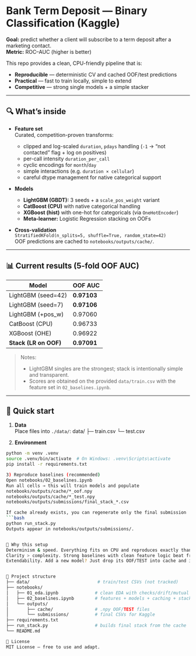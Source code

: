 # Bank Term Deposit — Binary Classification (Kaggle)

**Goal:** predict whether a client will subscribe to a term deposit after a marketing contact.  
**Metric:** ROC–AUC (higher is better)

This repo provides a clean, CPU-friendly pipeline that is:
- **Reproducible** — deterministic CV and cached OOF/test predictions
- **Practical** — fast to train locally, simple to extend
- **Competitive** — strong single models + a simple stacker

---

## 🔍 What’s inside

- **Feature set**  
  Curated, competition-proven transforms:
  - clipped and log-scaled `duration`, `pdays` handling (`-1` → “not contacted” flag + log on positives)
  - per-call intensity `duration_per_call`
  - cyclic encodings for `month`/`day`
  - simple interactions (e.g. `duration × cellular`)
  - careful dtype management for native categorical support

- **Models**
  - **LightGBM (GBDT):** 3 seeds + a `scale_pos_weight` variant  
  - **CatBoost (CPU)** with native categorical handling  
  - **XGBoost (hist)** with one-hot for categoricals (via `OneHotEncoder`)
  - **Meta-learner:** Logistic Regression stacking on OOFs

- **Cross-validation**  
  `StratifiedKFold(n_splits=5, shuffle=True, random_state=42)`  
  OOF predictions are cached to `notebooks/outputs/cache/`.

---

## 📊 Current results (5-fold OOF AUC)

| Model               | OOF AUC  |
|---------------------|----------|
| LightGBM (seed=42)  | **0.97103** |
| LightGBM (seed=7)   | **0.97106** |
| LightGBM (+pos_w)   | 0.97060  |
| CatBoost (CPU)      | 0.96733  |
| XGBoost (OHE)       | 0.96922  |
| **Stack (LR on OOF)** | **0.97091** |

> Notes:
> - LightGBM singles are the strongest; stack is intentionally simple and transparent.
> - Scores are obtained on the provided `data/train.csv` with the feature set in `02_baselines.ipynb`.

---

## 🚀 Quick start

1) **Data**  
Place files into `./data/`:
data/
├─ train.csv
└─ test.csv

2) **Environment**
```bash
python -m venv .venv
source .venv/bin/activate  # On Windows: .venv\Scripts\activate
pip install -r requirements.txt

3) Reproduce baselines (recommended)
Open notebooks/02_baselines.ipynb
Run all cells → this will train models and populate
notebooks/outputs/cache/*_oof.npy
notebooks/outputs/cache/*_test.npy
notebooks/outputs/submissions/final_stack_*.csv

If cache already exists, you can regenerate only the final submission
```bash
python run_stack.py
Outputs appear in notebooks/outputs/submissions/.


🧠 Why this setup
Determinism & speed. Everything fits on CPU and reproduces exactly thanks to fixed seeds and cached OOF.
Clarity > complexity. Strong baselines with clean feature logic beat fragile over-tuned stacks in most tabular comps.
Extendability. Add a new model? Just drop its OOF/TEST into cache and it instantly plugs into the stacker.


📁 Project structure
├── data/                          # train/test CSVs (not tracked)
├── notebooks/
│   ├── 01_eda.ipynb              # clean EDA with checks/drift/mutual info
│   ├── 02_baselines.ipynb        # features + models + caching + stack
│   └── outputs/
│       ├── cache/                # .npy OOF/TEST files
│       └── submissions/          # final CSVs for Kaggle
├── requirements.txt
├── run_stack.py                  # builds final stack from the cache
└── README.md

📜 License
MIT License — free to use and adapt.